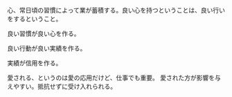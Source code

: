 心、常日頃の習慣によって業が蓄積する。良い心を持つということは、良い行いをするということ。

良い習慣が良い心を作る。

良い行動が良い実績を作る。

実績が信用を作る。

愛される、というのは愛の応用だけど、仕事でも重要。
愛された方が影響を与えやすい。抵抗せずに受け入れられる。
